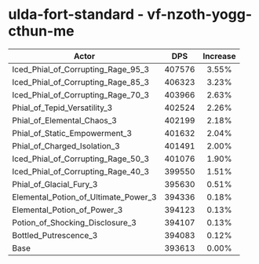 # ulda-fort-standard - vf-nzoth-yogg-cthun-me
| Actor | DPS | Increase |
|---|:---:|:---:|
|Iced_Phial_of_Corrupting_Rage_95_3|407576|3.55%|
|Iced_Phial_of_Corrupting_Rage_85_3|406323|3.23%|
|Iced_Phial_of_Corrupting_Rage_70_3|403966|2.63%|
|Phial_of_Tepid_Versatility_3|402524|2.26%|
|Phial_of_Elemental_Chaos_3|402199|2.18%|
|Phial_of_Static_Empowerment_3|401632|2.04%|
|Phial_of_Charged_Isolation_3|401491|2.00%|
|Iced_Phial_of_Corrupting_Rage_50_3|401076|1.90%|
|Iced_Phial_of_Corrupting_Rage_40_3|399550|1.51%|
|Phial_of_Glacial_Fury_3|395630|0.51%|
|Elemental_Potion_of_Ultimate_Power_3|394336|0.18%|
|Elemental_Potion_of_Power_3|394123|0.13%|
|Potion_of_Shocking_Disclosure_3|394107|0.13%|
|Bottled_Putrescence_3|394083|0.12%|
|Base|393613|0.00%|
